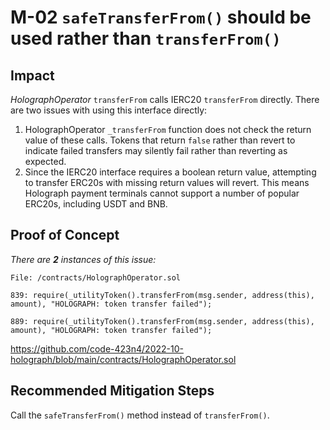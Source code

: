 # M-02 `safeTransferFrom()` should be used rather than `transferFrom()`

## Impact

_HolographOperator_ `transferFrom` calls IERC20 `transferFrom` directly. There are two issues with using this interface directly:

1. HolographOperator `_transferFrom` function does not check the return value of these calls. Tokens that return `false` rather than revert to indicate failed transfers may silently fail rather than reverting as expected.
2. Since the IERC20 interface requires a boolean return value, attempting to transfer ERC20s with missing return values will revert. This means Holograph payment terminals cannot support a number of popular ERC20s, including USDT and BNB.

## Proof of Concept

_There are **2** instances of this issue:_

```solidity
File: /contracts/HolographOperator.sol

839: require(_utilityToken().transferFrom(msg.sender, address(this), amount), "HOLOGRAPH: token transfer failed");

889: require(_utilityToken().transferFrom(msg.sender, address(this), amount), "HOLOGRAPH: token transfer failed");
```

https://github.com/code-423n4/2022-10-holograph/blob/main/contracts/HolographOperator.sol

## Recommended Mitigation Steps

Call the `safeTransferFrom()` method instead of `transferFrom()`.
